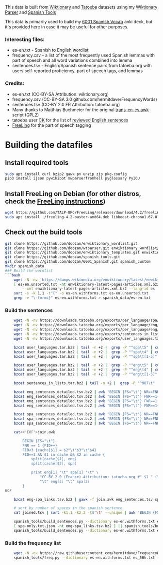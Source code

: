This data is built from [Wiktionary](https://en.wiktionary.org) and [Tatoeba](tatoeboa.org) datasets using my [Wiktionary Parser](https://github.com/doozan/enwiktionary_parser) and [Spanish Tools](https://github.com/doozan/spanish_tools)

This data is primarily used to build my [6001 Spanish Vocab](https://github.com/doozan/6001_Spanish) anki deck, but it's provided here in case it may be useful for other purposes.

### Interesting files:
* es-en.txt - Spanish to English wordlist
* frequency.csv - a list of the most frequently used Spanish lemmas with part of speech and all word variations combined into lemma
* sentences.tsv - English/Spanish sentence pairs from tatoeba.org with users self-reported proficiency, part of speech tags, and lemmas

### Credits:
* es-en.txt (CC-BY-SA Attribution: wiktionary.org)
* frequency.csv (CC-BY-SA 3.0 github.com/hermitdave/FrequencyWords)
* sentences.tsv (CC-BY 2.0 FR Attribution: tatoeba.org)
* Many thanks to Matthias Buchmeier for the original [trans-en-es.awk](https://en.wiktionary.org/wiki/User:Matthias_Buchmeier/trans-en-es.awk) script (GPL2)
* tatoeba user [CK](https://tatoeba.org/eng/user/profile/CK) for the list of [reviewed English sentences](https://tatoeba.org/eng/sentences_lists/show/907)
* [FreeLing](http://nlp.lsi.upc.edu/freeling) for the part of speech tagging

# Building the datafiles

## Install required tools
```bash
sudo apt install curl bzip2 gawk pv unzip zip pkg-config
pip3 install ijson pywikibot mwparserfromhell pyglossary PyICU
```

## Install FreeLing on Debian (for other distros, check the [FreeLing instructions](https://freeling-user-manual.readthedocs.io/en/latest/installation/installation-packages/))
```bash
wget https://github.com/TALP-UPC/FreeLing/releases/download/4.2/freeling-4.2-buster-amd64.deb
sudo apt install ./freeling-4.2-buster-amd64.deb libboost-chrono1.67.0 libboost-date-time1.67.0
```
## Check out the build tools
```bash
git clone https://github.com/doozan/enwiktionary_wordlist.git
git clone https://github.com/doozan/wtparser.git enwiktionary_wordlist/enwiktionary_parser
git clone https://github.com/doozan/enwiktionary_templates.git enwiktionary_wordlist/enwiktionary_templates
git clone https://github.com/doozan/spanish_tools.git
git clone https://github.com/doozan/6001_Spanish.git spanish_custom
mkdir spanish_data
### Build the wordlist
```bash
    wget -N -nv 'https://dumps.wikimedia.org/enwiktionary/latest/enwiktionary-latest-pages-articles.xml.bz2'
    [ es-en.unsorted.txt -nt enwiktionary-latest-pages-articles.xml.bz2 ] || enwiktionary_wordlist/make_wordlist.py \
	    --xml enwiktionary-latest-pages-articles.xml.bz2 --lang-id es | pv > es-en.unsorted.txt || return 1
    sort -s -k 1,1 -t"{" -o es-en.withforms.txt es-en.unsorted.txt
    grep -v "\-forms}" es-en.withforms.txt > spanish_data/es-en.txt
```
### Build the sentences
```bash
    wget -N -nv https://downloads.tatoeba.org/exports/per_language/spa/spa_sentences_detailed.tsv.bz2
    wget -N -nv https://downloads.tatoeba.org/exports/per_language/eng/eng_sentences_detailed.tsv.bz2
    wget -N -nv https://downloads.tatoeba.org/exports/per_language/eng/eng-spa_links.tsv.bz2
    wget -N -nv https://downloads.tatoeba.org/exports/sentences_in_lists.tar.bz2
    wget -N -nv https://downloads.tatoeba.org/exports/user_languages.tar.bz2

    bzcat user_languages.tar.bz2 | tail -n +2 |  grep -P "^spa\t5" | cut -f 3 | grep -v '\N' > spa_5.txt
    bzcat user_languages.tar.bz2 | tail -n +2 |  grep -P "^spa\t4" | cut -f 3 | grep -v '\N' > spa_4.txt
    bzcat user_languages.tar.bz2 | tail -n +2 |  grep -P "^spa\t[1-5]" | cut -f 3 > spa_known.txt

    bzcat user_languages.tar.bz2 | tail -n +2 |  grep -P "^eng\t5" | cut -f 3 | grep -v '\N' > eng_5.txt
    bzcat user_languages.tar.bz2 | tail -n +2 |  grep -P "^eng\t4" | cut -f 3 | grep -v '\N' > eng_4.txt
    bzcat user_languages.tar.bz2 | tail -n +2 |  grep -P "^eng\t[1-5]" | cut -f 3  > eng_known.txt

    bzcat sentences_in_lists.tar.bz2 | tail -n +2 |  grep -P "^907\t" | cut -f 2 > eng_reviewed.txt

    bzcat eng_sentences_detailed.tsv.bz2 | awk 'BEGIN {FS="\t"} NR==FNR{A[$1];next}($1 in A){print $1 "\t" $3 "\t" $4 "\t6" }' eng_reviewed.txt - > eng_sentences.tsv
    bzcat eng_sentences_detailed.tsv.bz2 | awk 'BEGIN {FS="\t"} FNR==1{FID++} FID==1{A[$1];next} FID==2{B[$1];next} (!($1 in A)&&($4 in B)){print $1 "\t" $3 "\t" $4 "\t5" }' eng_reviewed.txt eng_5.txt - >> eng_sentences.tsv
    bzcat eng_sentences_detailed.tsv.bz2 | awk 'BEGIN {FS="\t"} FNR==1{FID++} FID==1{A[$1];next} FID==2{B[$1];next} (!($1 in A)&&($4 in B)){print $1 "\t" $3 "\t" $4 "\t4" }' eng_reviewed.txt eng_4.txt - >> eng_sentences.tsv
    bzcat eng_sentences_detailed.tsv.bz2 | awk 'BEGIN {FS="\t"} FNR==1{FID++} FID==1{A[$1];next} FID==2{B[$1];next} (!($1 in A)&&!($4 in B)){print $1 "\t" $3 "\t" $4 "\t0" }' eng_reviewed.txt eng_known.txt - >> eng_sentences.tsv

    bzcat spa_sentences_detailed.tsv.bz2 | awk 'BEGIN {FS="\t"} NR==FNR{A[$1];next}($4 in A){print $1 "\t" $3 "\t" $4 "\t5" }' spa_5.txt - > spa_sentences.tsv
    bzcat spa_sentences_detailed.tsv.bz2 | awk 'BEGIN {FS="\t"} NR==FNR{A[$1];next}($4 in A){print $1 "\t" $3 "\t" $4 "\t4" }' spa_4.txt - >> spa_sentences.tsv
    bzcat spa_sentences_detailed.tsv.bz2 | awk 'BEGIN {FS="\t"} NR==FNR{A[$1];next}!($4 in A){print $1 "\t" $3 "\t" $4 "\t0" }' spa_known.txt - >> spa_sentences.tsv

    cat<<'EOF'>join.awk

        BEGIN {FS="\t"}
        FNR == 1 {FID++}
        FID<3 {cache[$1] = $2"\t"$3"\t"$4}
        FID==3 && $1 in cache && $2 in cache {
            split(cache[$1], eng)
            split(cache[$2], spa)

            print eng[1] "\t" spa[1] "\t" \
                "CC-BY 2.0 (France) Attribution: tatoeba.org #" $1 " (" eng[2] ") & #" $2 " (" spa[2] ")" \
                "\t" eng[3] "\t" spa[3]
        }
EOF

    bzcat eng-spa_links.tsv.bz2 | gawk -f join.awk eng_sentences.tsv spa_sentences.tsv - | pv > joined.tsv || return 1

    # sort by number of spaces in the spanish sentence
    cat joined.tsv | sort -k1,1 -k2,2 -t$'\t' --unique | awk 'BEGIN {FS="\t"}; {x=$1; print gsub(/ /, " ", x) "\t" $0}' | sort -n | cut -f 2- > eng-spa.tsv

    spanish_tools/build_sentences.py --dictionary es-en.withforms.txt eng-spa.tsv > spa-only.txt || return 1
    [ spa-only.txt.json -nt eng-spa_links.tsv.bz2 ] || spanish_tools/build_tags.sh spa-only.txt || return 1
    spanish_tools/build_sentences.py --dictionary es-en.withforms.txt eng-spa.tsv --tags spa-only.txt.json | pv > spanish_data/sentences.tsv || return 1
```
### Build the frequency list
```bash
    wget -N -nv https://raw.githubusercontent.com/hermitdave/FrequencyWords/master/content/2018/es/es_50k.txt
    spanish_tools/freq.py --dictionary es-en.withforms.txt es_50k.txt --ignore spanish_custom/ignore.txt > spanish_data/frequency.csv
```
